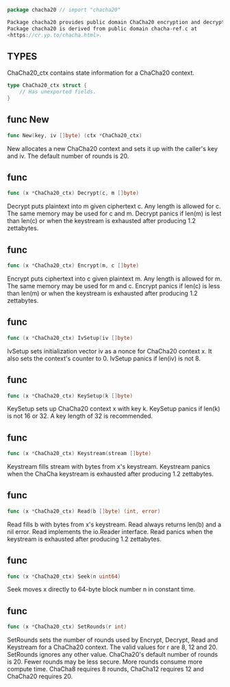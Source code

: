 ```go
package chacha20 // import "chacha20"
```
```go
Package chacha20 provides public domain ChaCha20 encryption and decryption.
Package chacha20 is derived from public domain chacha-ref.c at
<https://cr.yp.to/chacha.html>.
```
## TYPES

ChaCha20_ctx contains state information for a ChaCha20 context.
```go
type ChaCha20_ctx struct {
	// Has unexported fields.
}
```
## func New
```go
func New(key, iv []byte) (ctx *ChaCha20_ctx)
```
New allocates a new ChaCha20 context and sets it up with the caller's key
and iv. The default number of rounds is 20.

## func 
```go
func (x *ChaCha20_ctx) Decrypt(c, m []byte)
```
Decrypt puts plaintext into m given ciphertext c. Any length is allowed
for c. The same memory may be used for c and m. Decrypt panics if len(m)
is lest than len(c) or when the keystream is exhausted after producing 1.2
zettabytes.

## func 
```go
func (x *ChaCha20_ctx) Encrypt(m, c []byte)
```
Encrypt puts ciphertext into c given plaintext m. Any length is allowed
for m. The same memory may be used for m and c. Encrypt panics if len(c)
is less than len(m) or when the keystream is exhausted after producing 1.2
zettabytes.

## func 
```go
func (x *ChaCha20_ctx) IvSetup(iv []byte)
```
IvSetup sets initialization vector iv as a nonce for ChaCha20 context x.
It also sets the context's counter to 0. IvSetup panics if len(iv) is not 8.

## func 
```go
func (x *ChaCha20_ctx) KeySetup(k []byte)
```
KeySetup sets up ChaCha20 context x with key k. KeySetup panics if len(k) is
not 16 or 32. A key length of 32 is recommended.

## func 
```go
func (x *ChaCha20_ctx) Keystream(stream []byte)
```
Keystream fills stream with bytes from x's keystream. Keystream panics when
the ChaCha keystream is exhausted after producing 1.2 zettabytes.

## func 
```go
func (x *ChaCha20_ctx) Read(b []byte) (int, error)
```
Read fills b with bytes from x's keystream. Read always returns len(b) and
a nil error. Read implements the io.Reader interface. Read panics when the
keystream is exhausted after producing 1.2 zettabytes.

## func 
```go
func (x *ChaCha20_ctx) Seek(n uint64)
```
Seek moves x directly to 64-byte block number n in constant time.

## func 
```go
func (x *ChaCha20_ctx) SetRounds(r int)
```
SetRounds sets the number of rounds used by Encrypt, Decrypt, Read and
Keystream for a ChaCha20 context. The valid values for r are 8, 12 and 20.
SetRounds ignores any other value. ChaCha20's default number of rounds is
20. Fewer rounds may be less secure. More rounds consume more compute time.
ChaCha8 requires 8 rounds, ChaCha12 requires 12 and ChaCha20 requires 20.


